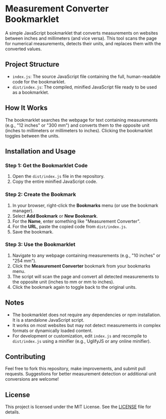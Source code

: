 # Measurement Converter Bookmarklet

A simple JavaScript bookmarklet that converts measurements on websites between inches and millimeters (and vice versa). This tool scans the page for numerical measurements, detects their units, and replaces them with the converted values.

## Project Structure

- `index.js`: The source JavaScript file containing the full, human-readable code for the bookmarklet.
- `dist/index.js`: The compiled, minified JavaScript file ready to be used as a bookmarklet.

## How It Works

The bookmarklet searches the webpage for text containing measurements (e.g., "12 inches" or "300 mm") and converts them to the opposite unit (inches to millimeters or millimeters to inches). Clicking the bookmarklet toggles between the units.

## Installation and Usage

### Step 1: Get the Bookmarklet Code
1. Open the `dist/index.js` file in the repository.
2. Copy the entire minified JavaScript code.

### Step 2: Create the Bookmark
1. In your browser, right-click the **Bookmarks** menu (or use the bookmark manager).
2. Select **Add Bookmark** or **New Bookmark**.
3. For the **Name**, enter something like "Measurement Converter".
4. For the **URL**, paste the copied code from `dist/index.js`.
5. Save the bookmark.

### Step 3: Use the Bookmarklet
1. Navigate to any webpage containing measurements (e.g., "10 inches" or "254 mm").
2. Click the **Measurement Converter** bookmark from your bookmarks menu.
3. The script will scan the page and convert all detected measurements to the opposite unit (inches to mm or mm to inches).
4. Click the bookmark again to toggle back to the original units.

## Notes
- The bookmarklet does not require any dependencies or npm installation. It is a standalone JavaScript script.
- It works on most websites but may not detect measurements in complex formats or dynamically loaded content.
- For development or customization, edit `index.js` and recompile to `dist/index.js` using a minifier (e.g., UglifyJS or any online minifier).

## Contributing
Feel free to fork this repository, make improvements, and submit pull requests. Suggestions for better measurement detection or additional unit conversions are welcome!

## License
This project is licensed under the MIT License. See the [LICENSE](LICENSE) file for details.